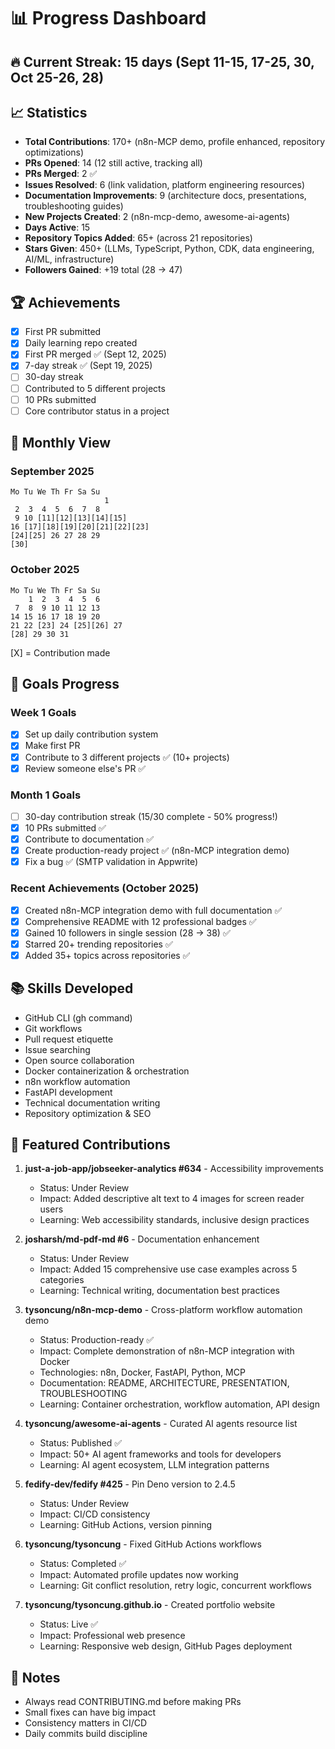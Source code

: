 # 📊 Progress Dashboard

## 🔥 Current Streak: 15 days (Sept 11-15, 17-25, 30, Oct 25-26, 28)

## 📈 Statistics
- **Total Contributions**: 170+ (n8n-MCP demo, profile enhanced, repository optimizations)
- **PRs Opened**: 14 (12 still active, tracking all)
- **PRs Merged**: 2 ✅
- **Issues Resolved**: 6 (link validation, platform engineering resources)
- **Documentation Improvements**: 9 (architecture docs, presentations, troubleshooting guides)
- **New Projects Created**: 2 (n8n-mcp-demo, awesome-ai-agents)
- **Days Active**: 15
- **Repository Topics Added**: 65+ (across 21 repositories)
- **Stars Given**: 450+ (LLMs, TypeScript, Python, CDK, data engineering, AI/ML, infrastructure)
- **Followers Gained**: +19 total (28 → 47)

## 🏆 Achievements
- [x] First PR submitted
- [x] Daily learning repo created
- [x] First PR merged ✅ (Sept 12, 2025)
- [x] 7-day streak ✅ (Sept 19, 2025)
- [ ] 30-day streak
- [ ] Contributed to 5 different projects
- [ ] 10 PRs submitted
- [ ] Core contributor status in a project

## 📅 Monthly View

### September 2025
```
Mo Tu We Th Fr Sa Su
                     1
 2  3  4  5  6  7  8
 9 10 [11][12][13][14][15]
16 [17][18][19][20][21][22][23]
[24][25] 26 27 28 29
[30]
```

### October 2025
```
Mo Tu We Th Fr Sa Su
    1  2  3  4  5  6
 7  8  9 10 11 12 13
14 15 16 17 18 19 20
21 22 [23] 24 [25][26] 27
[28] 29 30 31
```

[X] = Contribution made

## 🎯 Goals Progress
### Week 1 Goals
- [x] Set up daily contribution system
- [x] Make first PR
- [x] Contribute to 3 different projects ✅ (10+ projects)
- [x] Review someone else's PR ✅

### Month 1 Goals
- [ ] 30-day contribution streak (15/30 complete - 50% progress!)
- [x] 10 PRs submitted ✅
- [x] Contribute to documentation ✅
- [x] Create production-ready project ✅ (n8n-MCP integration demo)
- [x] Fix a bug ✅ (SMTP validation in Appwrite)

### Recent Achievements (October 2025)
- [x] Created n8n-MCP integration demo with full documentation ✅
- [x] Comprehensive README with 12 professional badges ✅
- [x] Gained 10 followers in single session (28 → 38) ✅
- [x] Starred 20+ trending repositories ✅
- [x] Added 35+ topics across repositories ✅

## 📚 Skills Developed
- GitHub CLI (gh command)
- Git workflows
- Pull request etiquette
- Issue searching
- Open source collaboration
- Docker containerization & orchestration
- n8n workflow automation
- FastAPI development
- Technical documentation writing
- Repository optimization & SEO

## 🌟 Featured Contributions

1. **just-a-job-app/jobseeker-analytics #634** - Accessibility improvements
   - Status: Under Review
   - Impact: Added descriptive alt text to 4 images for screen reader users
   - Learning: Web accessibility standards, inclusive design practices

2. **josharsh/md-pdf-md #6** - Documentation enhancement
   - Status: Under Review
   - Impact: Added 15 comprehensive use case examples across 5 categories
   - Learning: Technical writing, documentation best practices

3. **tysoncung/n8n-mcp-demo** - Cross-platform workflow automation demo
   - Status: Production-ready ✅
   - Impact: Complete demonstration of n8n-MCP integration with Docker
   - Technologies: n8n, Docker, FastAPI, Python, MCP
   - Documentation: README, ARCHITECTURE, PRESENTATION, TROUBLESHOOTING
   - Learning: Container orchestration, workflow automation, API design

4. **tysoncung/awesome-ai-agents** - Curated AI agents resource list
   - Status: Published ✅
   - Impact: 50+ AI agent frameworks and tools for developers
   - Learning: AI agent ecosystem, LLM integration patterns

5. **fedify-dev/fedify #425** - Pin Deno version to 2.4.5
   - Status: Under Review
   - Impact: CI/CD consistency
   - Learning: GitHub Actions, version pinning

6. **tysoncung/tysoncung** - Fixed GitHub Actions workflows
   - Status: Completed ✅
   - Impact: Automated profile updates now working
   - Learning: Git conflict resolution, retry logic, concurrent workflows

7. **tysoncung/tysoncung.github.io** - Created portfolio website
   - Status: Live ✅
   - Impact: Professional web presence
   - Learning: Responsive web design, GitHub Pages deployment

## 📝 Notes
- Always read CONTRIBUTING.md before making PRs
- Small fixes can have big impact
- Consistency matters in CI/CD
- Daily commits build discipline